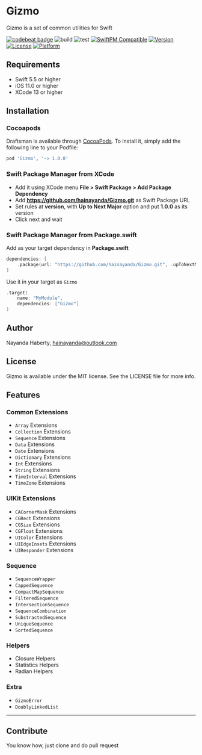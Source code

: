 
# Gizmo

Gizmo is a set of common utilities for Swift

[![codebeat badge](https://codebeat.co/badges/4bee383d-c92b-4890-93b0-eaa6ec90faa4)](https://codebeat.co/projects/github-com-hainayanda-gizmo-main)
![build](https://github.com/hainayanda/Gizmo/workflows/build/badge.svg)
![test](https://github.com/hainayanda/Gizmo/workflows/test/badge.svg)
[![SwiftPM Compatible](https://img.shields.io/badge/SwiftPM-Compatible-brightgreen)](https://swift.org/package-manager/)
[![Version](https://img.shields.io/cocoapods/v/Gizmo.svg?style=flat)](https://cocoapods.org/pods/Gizmo)
[![License](https://img.shields.io/cocoapods/l/Gizmo.svg?style=flat)](https://cocoapods.org/pods/Gizmo)
[![Platform](https://img.shields.io/cocoapods/p/Gizmo.svg?style=flat)](https://cocoapods.org/pods/Gizmo)

## Requirements

- Swift 5.5 or higher
- iOS 11.0 or higher
- XCode 13 or higher

## Installation
  
### Cocoapods

Draftsman is available through [CocoaPods](https://cocoapods.org). To install
it, simply add the following line to your Podfile:

```ruby
pod 'Gizmo', '~> 1.0.0'
```

### Swift Package Manager from XCode

- Add it using XCode menu **File > Swift Package > Add Package Dependency**
- Add **<https://github.com/hainayanda/Gizmo.git>** as Swift Package URL
- Set rules at **version**, with **Up to Next Major** option and put **1.0.0** as its version
- Click next and wait

### Swift Package Manager from Package.swift

Add as your target dependency in ****Package.swift****

```swift
dependencies: [
    .package(url: "https://github.com/hainayanda/Gizmo.git", .upToNextMajor(from: "1.0.0"))
]
```

Use it in your target as `Gizmo`

```swift
.target(
    name: "MyModule",
    dependencies: ["Gizmo"]
)
```

## Author

Nayanda Haberty, hainayanda@outlook.com

## License

Gizmo is available under the MIT license. See the LICENSE file for more info.

## Features

### Common Extensions

- `Array` Extensions
- `Collection` Extensions
- `Sequence` Extensions
- `Data` Extensions
- `Date` Extensions
- `Dictionary` Extensions
- `Int` Extensions
- `String` Extensions
- `TimeInterval` Extensions
- `TimeZone` Extensions

### UIKit Extensions

- `CACornerMask` Extensions
- `CGRect` Extensions
- `CGSize` Extensions
- `CGFloat` Extensions
- `UIColor` Extensions
- `UIEdgeInsets` Extensions
- `UIResponder` Extensions

### Sequence

- `SequenceWrapper`
- `CappedSequence`
- `CompactMapSequence`
- `FilteredSequence`
- `IntersectionSequence`
- `SequenceCombination`
- `SubstractedSequence`
- `UniqueSequence`
- `SortedSequence`

### Helpers

- Closure Helpers
- Statistics Helpers
- Radian Helpers

### Extra

- `GizmoError`
- `DoublyLinkedList`

***

## Contribute

You know how, just clone and do pull request
